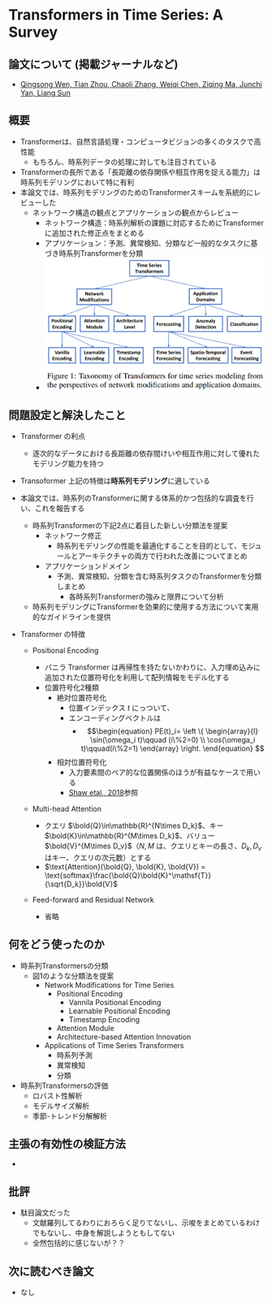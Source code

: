 # Transformers in Time Series: A Survey
## 論文について (掲載ジャーナルなど)
- [Qingsong Wen, Tian Zhou, Chaoli Zhang, Weiqi Chen, Ziqing Ma, Junchi Yan, Liang Sun](https://arxiv.org/abs/2202.07125)


## 概要
- Transformerは、自然言語処理・コンピュータビジョンの多くのタスクで高性能
  - もちろん、時系列データの処理に対しても注目されている
- Transformerの長所である「長距離の依存関係や相互作用を捉える能力」は時系列モデリングにおいて特に有利
- 本論文では、時系列モデリングのためのTransformerスキームを系統的にレビューした
  - ネットワーク構造の観点とアプリケーションの観点からレビュー
    - ネットワーク構造：時系列解析の課題に対応するためにTransformerに追加された修正点をまとめる
    - アプリケーション：予測、異常検知、分類など一般的なタスクに基づき時系列Transformerを分類
    - <img src="picture/Transformers in Time Series Figure 1.png" alt="Transformers in Time Series Figure 1" style="zoom:50%;" />

## 問題設定と解決したこと
- Transformer の利点
  - 逐次的なデータにおける長距離の依存間けいや相互作用に対して優れたモデリング能力を持つ

- Transoformer 上記の特徴は**時系列モデリング**に適している

- 本論文では、時系列のTransformerに関する体系的かつ包括的な調査を行い、これを報告する
  - 時系列Transformerの下記2点に着目した新しい分類法を提案
    - ネットワーク修正
      - 時系列モデリングの性能を最適化することを目的として、モジュールとアーキテクチャの両方で行われた改善についてまとめ
    - アプリケーションドメイン
      - 予測、異常検知、分類を含む時系列タスクのTransformerを分類しまとめ
        - 各時系列Transformerの強みと限界について分析
  - 時系列モデリングにTransformerを効果的に使用する方法について実用的なガイドラインを提供

- Transformer の特徴
  - Positional Encoding
    - バニラ Transformer は再帰性を持たないかわりに、入力埋め込みに追加された位置符号化を利用して配列情報をモデル化する
    - 位置符号化2種類
      - 絶対位置符号化
        - 位置インデックス $t$ にっついて、
        - エンコーディングベクトルは
          - $$\begin{equation} PE(t)_i= \left \{ \begin{array}{l} \sin(\omega_i t)\qquad (i\%2=0) \\ \cos(\omega_i t)\qquad(i\%2=1) \end{array} \right.  \end{equation} $$
      - 相対位置符号化
        - 入力要素間のペア的な位置関係のほうが有益なケースで用いる
        - [Shaw etal., 2018](https://arxiv.org/abs/1803.02155)参照

  - Multi-head Attention
    - クエリ $\bold{Q}\in\mathbb{R}^{N\times D_k}$、キー $\bold{K}\in\mathbb{R}^{M\times D_k}$、バリュー $\bold{V}^{M\times D_v}$（$N,M$ は、クエリとキーの長さ、$D_k, D_v$ はキー、クエリの次元数）とする
    - $\text{Attention}(\bold{Q}, \bold{K}, \bold{V}) = \text{softmax}\frac{\bold{Q}\bold{K}^\mathsf{T}}{\sqrt{D_k}}\bold{V}$

  - Feed-forward and Residual Network
    - 省略

## 何をどう使ったのか
- 時系列Transformersの分類
  - 図1のような分類法を提案
    - Network Modifications for Time Series
      - Positional Encoding
        - Vannila Positional Encoding
        - Learnable Positional Encoding
        - Timestamp Encoding
      - Attention Module
      - Architecture-based Attention Innovation
    - Applications of Time Series Transformers
      - 時系列予測
      - 異常検知
      - 分類
- 時系列Transformersの評価
  - ロバスト性解析
  - モデルサイズ解析
  - 季節-トレンド分解解析

## 主張の有効性の検証方法
-

## 批評
- 駄目論文だった
  - 文献羅列してるわりにおろらく足りてないし、示唆をまとめているわけでもないし、中身を解説しようともしてない
  - 全然包括的に感じないが？？

## 次に読むべき論文
- なし
